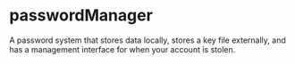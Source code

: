 passwordManager
===============

A password system that stores data locally, stores a key file externally, and has a management interface for when your account is stolen.
